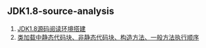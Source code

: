 ## JDK1.8-source-analysis
1. [JDK1.8源码阅读环境搭建](https://blog.csdn.net/qq_39234967/article/details/113744283)
2. [类加载中静态代码块、非静态代码块、构造方法、一般方法执行顺序](https://blog.csdn.net/qq_39234967/article/details/113755313)
 
